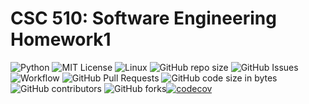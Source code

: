 # CSC 510: Software Engineering Homework1
![Python](https://img.shields.io/badge/Python-3776AB?style=for-the-badge&logo=python&logoColor=white) ![MIT License](https://img.shields.io/badge/License-MIT-red.svg) ![Linux](https://img.shields.io/badge/Linux-FCC624?style=for-the-badge&logo=linux&logoColor=black) ![GitHub repo size](https://img.shields.io/github/repo-size/CSC510-SE-HW1/hw1) ![GitHub Issues](https://img.shields.io/github/issues/CSC510-SE-HW1/hw1) ![Workflow](https://github.com/CSC510-SE-HW1/hw1/actions/workflows/main.yml/badge.svg) ![GitHub Pull Requests](https://img.shields.io/github/issues-pr/CSC510-SE-HW1/hw1) ![GitHub code size in bytes](https://img.shields.io/github/languages/code-size/CSC510-SE-HW1/hw1) ![GitHub contributors](https://img.shields.io/github/contributors/CSC510-SE-HW1/hw1) ![GitHub forks](https://img.shields.io/github/forks/CSC510-SE-HW1/hw1)[![codecov](https://codecov.io/gh/CSC510-SE-HW1/hw1/graph/badge.svg?token=N20J1AMSM8)](https://codecov.io/gh/CSC510-SE-HW1/hw1)

